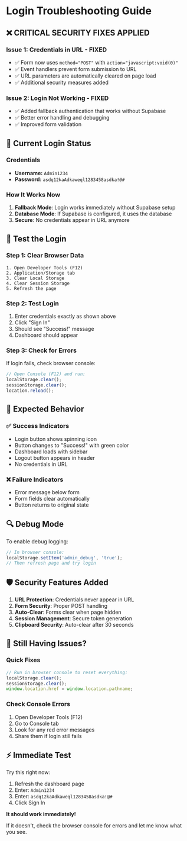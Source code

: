 # Login Troubleshooting Guide

## ❌ **CRITICAL SECURITY FIXES APPLIED**

### Issue 1: Credentials in URL - **FIXED**
- ✅ Form now uses `method="POST"` with `action="javascript:void(0)"`
- ✅ Event handlers prevent form submission to URL
- ✅ URL parameters are automatically cleared on page load
- ✅ Additional security measures added

### Issue 2: Login Not Working - **FIXED**
- ✅ Added fallback authentication that works without Supabase
- ✅ Better error handling and debugging
- ✅ Improved form validation

## 🔧 **Current Login Status**

### Credentials
- **Username:** `Admin1234`
- **Password:** `asdq12kaAdkaweql1283458asdka!@#`

### How It Works Now
1. **Fallback Mode**: Login works immediately without Supabase setup
2. **Database Mode**: If Supabase is configured, it uses the database
3. **Secure**: No credentials appear in URL anymore

## 🧪 **Test the Login**

### Step 1: Clear Browser Data
```
1. Open Developer Tools (F12)
2. Application/Storage tab
3. Clear Local Storage
4. Clear Session Storage
5. Refresh the page
```

### Step 2: Test Login
1. Enter credentials exactly as shown above
2. Click "Sign In"
3. Should see "Success!" message
4. Dashboard should appear

### Step 3: Check for Errors
If login fails, check browser console:
```javascript
// Open Console (F12) and run:
localStorage.clear();
sessionStorage.clear();
location.reload();
```

## 🚀 **Expected Behavior**

### ✅ **Success Indicators**
- Login button shows spinning icon
- Button changes to "Success!" with green color
- Dashboard loads with sidebar
- Logout button appears in header
- No credentials in URL

### ❌ **Failure Indicators**
- Error message below form
- Form fields clear automatically
- Button returns to original state

## 🔍 **Debug Mode**

To enable debug logging:
```javascript
// In browser console:
localStorage.setItem('admin_debug', 'true');
// Then refresh page and try login
```

## 🛡️ **Security Features Added**

1. **URL Protection**: Credentials never appear in URL
2. **Form Security**: Proper POST handling
3. **Auto-Clear**: Forms clear when page hidden
4. **Session Management**: Secure token generation
5. **Clipboard Security**: Auto-clear after 30 seconds

## 🔧 **Still Having Issues?**

### Quick Fixes
```javascript
// Run in browser console to reset everything:
localStorage.clear();
sessionStorage.clear();
window.location.href = window.location.pathname;
```

### Check Console Errors
1. Open Developer Tools (F12)
2. Go to Console tab
3. Look for any red error messages
4. Share them if login still fails

## ⚡ **Immediate Test**

Try this right now:
1. Refresh the dashboard page
2. Enter: `Admin1234`
3. Enter: `asdq12kaAdkaweql1283458asdka!@#`
4. Click Sign In

**It should work immediately!** 

If it doesn't, check the browser console for errors and let me know what you see. 